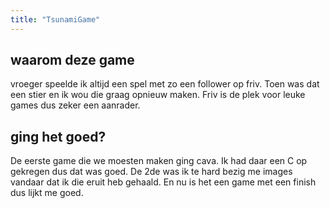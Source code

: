 ```yaml
---
title: "TsunamiGame"
---
```



## waarom deze game
vroeger speelde ik altijd een spel met zo een follower op friv. Toen was dat een stier en ik wou die graag opnieuw maken. Friv is de plek voor leuke games dus zeker een aanrader.

## ging het goed?
De eerste game die we moesten maken ging cava. Ik had daar een C op gekregen dus dat was goed. De 2de was ik te hard bezig me images vandaar dat ik die eruit heb gehaald. En nu is het een game met een finish dus lijkt me goed.


<script src="https://cdn.jsdelivr.net/npm/p5@1.2.0/lib/p5.js"></script>
<script src="/Javascript/lib/p5.play.js"></script>



<!--lib bestanden-->
<script src="/Javascript/lib/GameCanvas.js"></script>
<script src="/Javascript/lib/Game.js"></script>
<script src="/Javascript/lib/GameObject.js"></script>

<!--classes-->
<script src="/Javascript/classes/wave.js"></script>
<script src="/Javascript/classes/Coin.js"></script>
<script src="/Javascript/classes/Finish.js"></script>
<script src="/Javascript/classes/Tile.js"></script>
<script src="/Javascript/classes/TileFloor.js"></script>
<script src="/Javascript/classes/TileWall.js"></script>
<script src="/Javascript/classes/player.js"></script>


<script src="/Javascript/classes/tsunamiGame.js"></script>

<!--de sketch-->
<script src="/Javascript/sketch.js"></script>
